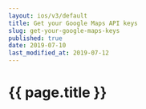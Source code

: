 ```yaml
---
layout: ios/v3/default
title: Get your Google Maps API keys
slug: get-your-google-maps-keys
published: true
date: 2019-07-10
last_modified_at: 2019-07-12
---
```


# {{ page.title }}
